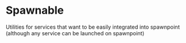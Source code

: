 # Spawnable

Utilities for services that want to be easily integrated into spawnpoint (although any service can be launched on spawnpoint)
